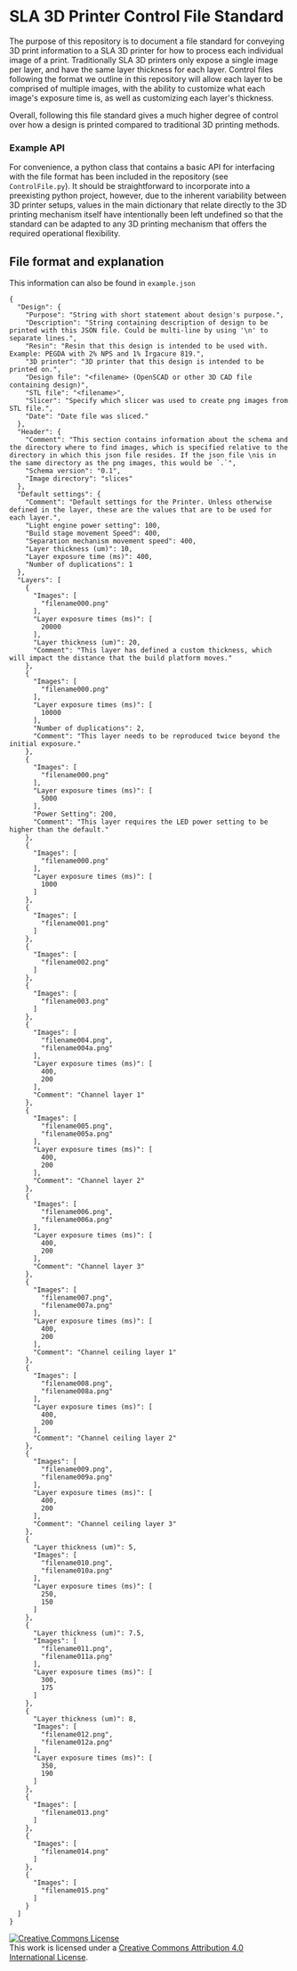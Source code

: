 # SLA 3D Printer Control File Standard

The purpose of this repository is to document a file standard for conveying 3D print information to a SLA 3D printer for how to process each individual image of a print. Traditionally SLA 3D printers only expose a single image per layer, and have the same layer thickness for each layer. Control files following the format we outline in this repository will allow each layer to be comprised of multiple images, with the ability to customize what each image's exposure time is, as well as customizing each layer's thickness.

Overall, following this file standard gives a much higher degree of control over how a design is printed compared to traditional 3D printing methods.

### Example API

For convenience, a python class that contains a basic API for interfacing with the file format has been included in the repository (see `ControlFile.py`). It should be straightforward to incorporate into a preexisting python project, however, due to the inherent variability between 3D printer setups, values in the main dictionary that relate directly to the 3D printing mechanism itself have intentionally been left undefined so that the standard can be adapted to any 3D printing mechanism that offers the required operational flexibility.

## File format and explanation

This information can also be found in `example.json`
```
{
  "Design": {
    "Purpose": "String with short statement about design's purpose.",
    "Description": "String containing description of design to be printed with this JSON file. Could be multi-line by using '\n' to separate lines.",
    "Resin": "Resin that this design is intended to be used with. Example: PEGDA with 2% NPS and 1% Irgacure 819.",
    "3D printer": "3D printer that this design is intended to be printed on.",
    "Design file": "<filename> (OpenSCAD or other 3D CAD file containing design)",
    "STL file": "<filename>",
    "Slicer": "Specify which slicer was used to create png images from STL file.",
    "Date": "Date file was sliced."
  },
  "Header": {
    "Comment": "This section contains information about the schema and the directory where to find images, which is specified relative to the directory in which this json file resides. If the json file \nis in the same directory as the png images, this would be `.`",
    "Schema version": "0.1",
    "Image directory": "slices"
  },
  "Default settings": {
    "Comment": "Default settings for the Printer. Unless otherwise defined in the layer, these are the values that are to be used for each layer.",
    "Light engine power setting": 100,
    "Build stage movement Speed": 400,
    "Separation mechanism movement speed": 400,
    "Layer thickness (um)": 10,
    "Layer exposure time (ms)": 400,
    "Number of duplications": 1
  },
  "Layers": [
    {
      "Images": [
        "filename000.png"
      ],
      "Layer exposure times (ms)": [
        20000
      ],
      "Layer thickness (um)": 20,
      "Comment": "This layer has defined a custom thickness, which will impact the distance that the build platform moves."
    },
    {
      "Images": [
        "filename000.png"
      ],
      "Layer exposure times (ms)": [
        10000
      ],
      "Number of duplications": 2,
      "Comment": "This layer needs to be reproduced twice beyond the initial exposure."
    },
    {
      "Images": [
        "filename000.png"
      ],
      "Layer exposure times (ms)": [
        5000
      ],
      "Power Setting": 200,
      "Comment": "This layer requires the LED power setting to be higher than the default."
    },
    {
      "Images": [
        "filename000.png"
      ],
      "Layer exposure times (ms)": [
        1000
      ]
    },
    {
      "Images": [
        "filename001.png"
      ]
    },
    {
      "Images": [
        "filename002.png"
      ]
    },
    {
      "Images": [
        "filename003.png"
      ]
    },
    {
      "Images": [
        "filename004.png",
        "filename004a.png"
      ],
      "Layer exposure times (ms)": [
        400,
        200
      ],
      "Comment": "Channel layer 1"
    },
    {
      "Images": [
        "filename005.png",
        "filename005a.png"
      ],
      "Layer exposure times (ms)": [
        400,
        200
      ],
      "Comment": "Channel layer 2"
    },
    {
      "Images": [
        "filename006.png",
        "filename006a.png"
      ],
      "Layer exposure times (ms)": [
        400,
        200
      ],
      "Comment": "Channel layer 3"
    },
    {
      "Images": [
        "filename007.png",
        "filename007a.png"
      ],
      "Layer exposure times (ms)": [
        400,
        200
      ],
      "Comment": "Channel ceiling layer 1"
    },
    {
      "Images": [
        "filename008.png",
        "filename008a.png"
      ],
      "Layer exposure times (ms)": [
        400,
        200
      ],
      "Comment": "Channel ceiling layer 2"
    },
    {
      "Images": [
        "filename009.png",
        "filename009a.png"
      ],
      "Layer exposure times (ms)": [
        400,
        200
      ],
      "Comment": "Channel ceiling layer 3"
    },
    {
      "Layer thickness (um)": 5,
      "Images": [
        "filename010.png",
        "filename010a.png"
      ],
      "Layer exposure times (ms)": [
        250,
        150
      ]
    },
    {
      "Layer thickness (um)": 7.5,
      "Images": [
        "filename011.png",
        "filename011a.png"
      ],
      "Layer exposure times (ms)": [
        300,
        175
      ]
    },
    {
      "Layer thickness (um)": 8,
      "Images": [
        "filename012.png",
        "filename012a.png"
      ],
      "Layer exposure times (ms)": [
        350,
        190
      ]
    },
    {
      "Images": [
        "filename013.png"
      ]
    },
    {
      "Images": [
        "filename014.png"
      ]
    },
    {
      "Images": [
        "filename015.png"
      ]
    }
  ]
}
```

<a rel="license" href="http://creativecommons.org/licenses/by/4.0/"><img alt="Creative Commons License" style="border-width:0" src="https://i.creativecommons.org/l/by/4.0/88x31.png" /></a><br />This work is licensed under a <a rel="license" href="http://creativecommons.org/licenses/by/4.0/">Creative Commons Attribution 4.0 International License</a>.

